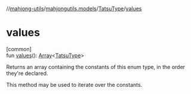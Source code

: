 //[mahjong-utils](../../../index.md)/[mahjongutils.models](../index.md)/[TatsuType](index.md)/[values](values.md)

# values

[common]\
fun [values](values.md)(): [Array](https://kotlinlang.org/api/latest/jvm/stdlib/kotlin/-array/index.html)&lt;[TatsuType](index.md)&gt;

Returns an array containing the constants of this enum type, in the order they're declared.

This method may be used to iterate over the constants.
